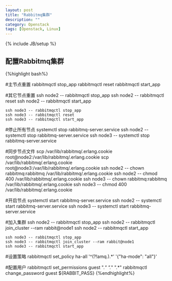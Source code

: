 ```yaml
---
layout: post
title: "Rabbitmq集群"
description: ""
category: Openstack
tags: [Openstack, Linux]
---
```

{% include JB/setup %}
## 配置Rabbitmq集群
{%highlight bash%}
    
#主节点重置
    rabbitmqctl stop_app
    rabbitmqctl reset
    rabbitmqctl start_app

#其它节点重置
    ssh node2 -- rabbitmqctl stop_app
    ssh node2 -- rabbitmqctl reset
    ssh node2 -- rabbitmqctl start_app

    ssh node3 -- rabbitmqctl stop_app
    ssh node3 -- rabbitmqctl reset
    ssh node3 -- rabbitmqctl start_app

#停止所有节点
    systemctl stop rabbitmq-server.service
    ssh node2 -- systemctl stop rabbitmq-server.service
    ssh node3 -- systemctl stop rabbitmq-server.service

#同步节点文件
    scp /var/lib/rabbitmq/.erlang.cookie root@node2:/var/lib/rabbitmq/.erlang.cookie
    scp /var/lib/rabbitmq/.erlang.cookie root@node3:/var/lib/rabbitmq/.erlang.cookie
    ssh node2 -- chown rabbitmq:rabbitmq /var/lib/rabbitmq/.erlang.cookie
    ssh node2 -- chmod 400 /var/lib/rabbitmq/.erlang.cookie
    ssh node3 -- chown rabbitmq:rabbitmq /var/lib/rabbitmq/.erlang.cookie
    ssh node3 -- chmod 400 /var/lib/rabbitmq/.erlang.cookie

#开启节点
    systemctl start rabbitmq-server.service
    ssh node2 -- systemctl start rabbitmq-server.service
    ssh node3 -- systemctl start rabbitmq-server.service

#加入集群
    ssh node2 -- rabbitmqctl stop_app
    ssh node2 -- rabbitmqctl join_cluster --ram rabbit@node1
    ssh node2 -- rabbitmqctl start_app

    ssh node3 -- rabbitmqctl stop_app
    ssh node3 -- rabbitmqctl join_cluster --ram rabbit@node1
    ssh node3 -- rabbitmqctl start_app

#设置策略
    rabbitmqctl set_policy ha-all '^(?!amq\.).*' '{"ha-mode": "all"}'

#配置用户
    rabbitmqctl set_permissions guest ".*" ".*" ".*"
    rabbitmqctl change_password guest ${RABBIT_PASS}
{%endhighlight%}
